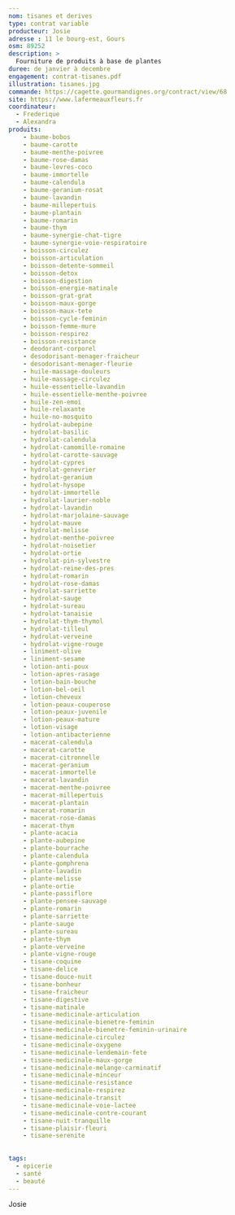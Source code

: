 ```yaml
---
nom: tisanes et derives
type: contrat variable
producteur: Josie
adresse : 11 le bourg-est, Gours
osm: 89252
description: >
  Fourniture de produits à base de plantes
duree: de janvier à decembre
engagement: contrat-tisanes.pdf
illustration: tisanes.jpg
commande: https://cagette.gourmandignes.org/contract/view/68
site: https://www.lafermeauxfleurs.fr
coordinateur: 
  - Frederique
  - Alexandra
produits:
    - baume-bobos
    - baume-carotte
    - baume-menthe-poivree
    - baume-rose-damas
    - baume-levres-coco
    - baume-immortelle
    - baume-calendula
    - baume-geranium-rosat
    - baume-lavandin
    - baume-millepertuis
    - baume-plantain
    - baume-romarin
    - baume-thym
    - baume-synergie-chat-tigre
    - baume-synergie-voie-respiratoire
    - boisson-circulez
    - boisson-articulation
    - boisson-detente-sommeil
    - boisson-detox
    - boisson-digestion
    - boisson-energie-matinale
    - boisson-grat-grat
    - boisson-maux-gorge
    - boisson-maux-tete
    - boisson-cycle-feminin
    - boisson-femme-mure
    - boisson-respirez
    - boisson-resistance
    - deodorant-corporel
    - desodorisant-menager-fraicheur
    - desodorisant-menager-fleurie
    - huile-massage-douleurs
    - huile-massage-circulez
    - huile-essentielle-lavandin
    - huile-essentielle-menthe-poivree
    - huile-zen-emoi
    - huile-relaxante
    - huile-no-mosquito
    - hydrolat-aubepine
    - hydrolat-basilic
    - hydrolat-calendula
    - hydrolat-camomille-romaine
    - hydrolat-carotte-sauvage
    - hydrolat-cypres
    - hydrolat-genevrier
    - hydrolat-geranium
    - hydrolat-hysope
    - hydrolat-immortelle
    - hydrolat-laurier-noble
    - hydrolat-lavandin
    - hydrolat-marjolaine-sauvage
    - hydrolat-mauve
    - hydrolat-melisse
    - hydrolat-menthe-poivree
    - hydrolat-noisetier
    - hydrolat-ortie
    - hydrolat-pin-sylvestre
    - hydrolat-reine-des-pres
    - hydrolat-romarin
    - hydrolat-rose-damas
    - hydrolat-sarriette
    - hydrolat-sauge
    - hydrolat-sureau
    - hydrolat-tanaisie
    - hydrolat-thym-thymol
    - hydrolat-tilleul
    - hydrolat-verveine
    - hydrolat-vigne-rouge
    - liniment-olive
    - liniment-sesame
    - lotion-anti-poux
    - lotion-apres-rasage
    - lotion-bain-bouche
    - lotion-bel-oeil
    - lotion-cheveux
    - lotion-peaux-couperose
    - lotion-peaux-juvenile
    - lotion-peaux-mature
    - lotion-visage
    - lotion-antibacterienne
    - macerat-calendula
    - macerat-carotte
    - macerat-citronnelle
    - macerat-geranium
    - macerat-immortelle
    - macerat-lavandin
    - macerat-menthe-poivree
    - macerat-millepertuis
    - macerat-plantain
    - macerat-romarin
    - macerat-rose-damas
    - macerat-thym
    - plante-acacia
    - plante-aubepine
    - plante-bourrache
    - plante-calendula
    - plante-gomphrena
    - plante-lavadin
    - plante-melisse
    - plante-ortie
    - plante-passiflore
    - plante-pensee-sauvage
    - plante-romarin
    - plante-sarriette
    - plante-sauge
    - plante-sureau
    - plante-thym
    - plante-verveine
    - plante-vigne-rouge
    - tisane-coquine
    - tisane-delice
    - tisane-douce-nuit
    - tisane-bonheur
    - tisane-fraicheur
    - tisane-digestive
    - tisane-matinale
    - tisane-medicinale-articulation
    - tisane-medicinale-bienetre-feminin
    - tisane-medicinale-bienetre-feminin-urinaire
    - tisane-medicinale-circulez
    - tisane-medicinale-oxygene
    - tisane-medicinale-lendemain-fete
    - tisane-medicinale-maux-gorge
    - tisane-medicinale-melange-carminatif
    - tisane-medicinale-minceur
    - tisane-medicinale-resistance
    - tisane-medicinale-respirez
    - tisane-medicinale-transit
    - tisane-medicinale-voie-lactee
    - tisane-medicinale-contre-courant
    - tisane-nuit-tranquille
    - tisane-plaisir-fleuri
    - tisane-serenite
    
     
tags:
  - epicerie
  - santé
  - beauté
---
```


Josie